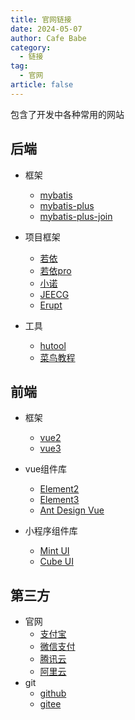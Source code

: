 ```yaml
---
title: 官网链接
date: 2024-05-07
author: Cafe Babe
category:
  - 链接
tag:
  - 官网
article: false
---
```


包含了开发中各种常用的网站

<!-- more -->

## 后端
- 框架
    - [mybatis](https://mybatis.net.cn/)
    - [mybatis-plus](https://mybatis.plus/)
    - [mybatis-plus-join](https://mybatisplusjoin.com/)

- 项目框架
    - [若依](https://ruoyi.vip/)
    - [若依pro](https://doc.iocoder.cn/)
    - [小诺](https://xiaonuo.vip/)
    - [JEECG](https://jeecg.com/)
    - [Erupt](https://www.erupt.xyz/)

- 工具
    - [hutool](https://hutool.cn/)
    - [菜鸟教程](https://www.runoob.com/)
    
## 前端
- 框架
    - [vue2](https://vuejs.zcopy.site/)
    - [vue3](https://vue3.zcopy.site/)

- vue组件库
    - [Element2](https://element.eleme.cn/#/zh-CN)
    - [Element3](https://element-plus.org/zh-CN/#/zh-CN)
    - [Ant Design Vue](https://antdv.com/components/overview-cn)

- 小程序组件库
    - [Mint UI](https://mint-ui.github.io/docs/#/zh-cn2)
    - [Cube UI](https://didi.github.io/cube-ui/#/zh-CN/)
    
## 第三方
- 官网
    - [支付宝](https://open.alipay.com/)
    - [微信支付](https://pay.weixin.qq.com/docs/merchant/products/jsapi-payment/introduction.html)
    - [腾讯云](https://cloud.tencent.com/)
    - [阿里云](https://account.aliyun.com/)
- git
    - [github](https://github.com/)
    - [gitee](https://gitee.com/)